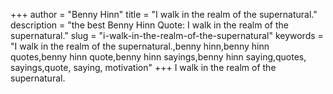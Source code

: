 +++
author = "Benny Hinn"
title = "I walk in the realm of the supernatural."
description = "the best Benny Hinn Quote: I walk in the realm of the supernatural."
slug = "i-walk-in-the-realm-of-the-supernatural"
keywords = "I walk in the realm of the supernatural.,benny hinn,benny hinn quotes,benny hinn quote,benny hinn sayings,benny hinn saying,quotes, sayings,quote, saying, motivation"
+++
I walk in the realm of the supernatural.
